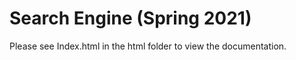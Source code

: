 # Search Engine (Spring 2021) 

Please see Index.html in the html folder to view the documentation.

